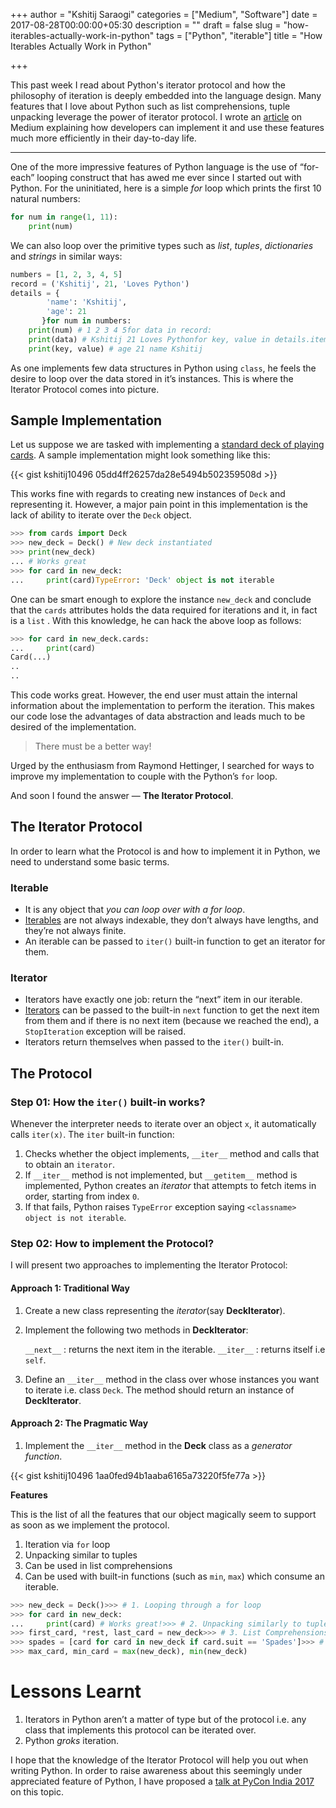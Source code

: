 +++
author = "Kshitij Saraogi"
categories = ["Medium", "Software"]
date = 2017-08-28T00:00:00+05:30
description = ""
draft = false
slug = "how-iterables-actually-work-in-python"
tags = ["Python", "iterable"]
title = "How Iterables Actually Work in Python"

+++

This past week I read about Python's iterator protocol and how the philosophy of iteration is deeply embedded into the language design. Many features that I love about Python such as list comprehensions, tuple unpacking leverage the power of iterator protocol. I wrote an [article](https://hackernoon.com/how-iterables-actually-work-in-python-65c36ff91c1e) on Medium explaining how developers can implement it and use these features much more efficiently in their day-to-day life.

---

One of the more impressive features of Python language is the use of “for-each” looping construct that has awed me ever since I started out with Python. For the uninitiated, here is a simple *for* loop which prints the first 10 natural numbers:

```py
for num in range(1, 11):
    print(num)
```

We can also loop over the primitive types such as *list*, *tuples*, *dictionaries* and *strings* in similar ways:

```py
numbers = [1, 2, 3, 4, 5]
record = ('Kshitij', 21, 'Loves Python')
details = {
        'name': 'Kshitij',
        'age': 21
       }for num in numbers:
    print(num) # 1 2 3 4 5for data in record:
    print(data) # Kshitij 21 Loves Pythonfor key, value in details.items():
    print(key, value) # age 21 name Kshitij
```

As one implements few data structures in Python using `class`, he feels the desire to loop over the data stored in it’s instances. This is where the Iterator Protocol comes into picture.

## Sample Implementation

Let us suppose we are tasked with implementing a [standard deck of playing cards](https://en.wikipedia.org/wiki/Standard_52-card_deck). A sample implementation might look something like this:

{{< gist kshitij10496 05dd4ff26257da28e5494b502359508d >}}

This works fine with regards to creating new instances of `Deck` and representing it. However, a major pain point in this implementation is the lack of ability to iterate over the `Deck` object.

```py
>>> from cards import Deck
>>> new_deck = Deck() # New deck instantiated
>>> print(new_deck)
... # Works great
>>> for card in new_deck:
...     print(card)TypeError: 'Deck' object is not iterable
```

One can be smart enough to explore the instance `new_deck` and conclude that the `cards` attributes holds the data required for iterations and it, in fact is a `list` . With this knowledge, he can hack the above loop as follows:

```py
>>> for card in new_deck.cards:
...     print(card)
Card(...)
..
..
```

This code works great. However, the end user must attain the internal information about the implementation to perform the iteration. This makes our code lose the advantages of data abstraction and leads much to be desired of the implementation.

> There must be a better way!

Urged by the enthusiasm from Raymond Hettinger, I searched for ways to improve my implementation to couple with the Python’s `for` loop.

And soon I found the answer — **The Iterator Protocol**.

## The Iterator Protocol

In order to learn what the Protocol is and how to implement it in Python, we need to understand some basic terms.

### Iterable

- It is any object that *you can loop over with a for loop*.
- [Iterables](https://docs.python.org/3/glossary.html#term-iterable) are not always indexable, they don’t always have lengths, and they’re not always finite.
- An iterable can be passed to `iter()` built-in function to get an iterator for them.

### Iterator

- Iterators have exactly one job: return the “next” item in our iterable.
- [Iterators](https://docs.python.org/3/glossary.html#term-iterator) can be passed to the built-in `next` function to get the next item from them and if there is no next item (because we reached the end), a `StopIteration` exception will be raised.
- Iterators return themselves when passed to the `iter()` built-in.

## The Protocol

### Step 01: How the `iter()` built-in works?

Whenever the interpreter needs to iterate over an object `x`, it automatically calls `iter(x)`. The `iter` built-in function:

1. Checks whether the object implements, `__iter__` method and calls that to obtain an `iterator`.
2. If `__iter__` method is not implemented, but `__getitem__` method is implemented, Python creates an *iterator* that attempts to fetch items in order, starting from index `0`.
3. If that fails, Python raises `TypeError` exception saying `<classname> object is not iterable`.

### Step 02: How to implement the Protocol?

I will present two approaches to implementing the Iterator Protocol:

#### Approach 1: Traditional Way

1. Create a new class representing the *iterator*(say **DeckIterator**).
2. Implement the following two methods in **DeckIterator**:

    `__next__` : returns the next item in the iterable.
    `__iter__` : returns itself i.e `self`.
3. Define an `__iter__` method in the class over whose instances you want to iterate i.e. class `Deck`. The method should return an instance of **DeckIterator**.

#### Approach 2: The Pragmatic Way

1. Implement the `__iter__` method in the **Deck** class as a *generator function*.

{{< gist kshitij10496 1aa0fed94b1aaba6165a73220f5fe77a >}}

**Features**

This is the list of all the features that our object magically seem to support as soon as we implement the protocol.

1. Iteration via `for` loop
2. Unpacking similar to tuples
3. Can be used in list comprehensions
4. Can be used with built-in functions (such as `min`, `max`) which consume an iterable.

```py
>>> new_deck = Deck()>>> # 1. Looping through a for loop
>>> for card in new_deck:
...     print(card) # Works great!>>> # 2. Unpacking similarly to tuples
>>> first_card, *rest, last_card = new_deck>>> # 3. List Comprehensions
>>> spades = [card for card in new_deck if card.suit == 'Spades']>>> # 4. Built-in functions
>>> max_card, min_card = max(new_deck), min(new_deck)
```

# Lessons Learnt

1. Iterators in Python aren’t a matter of type but of the protocol i.e. any class that implements this protocol can be iterated over.
2. Python *groks* iteration.

I hope that the knowledge of the Iterator Protocol will help you out when writing Python. In order to raise awareness about this seemingly under appreciated feature of Python, I have proposed a [talk at PyCon India 2017](https://in.pycon.org/cfp/2017/proposals/iterators-generators-and-you~e9OYb/) on this topic.
